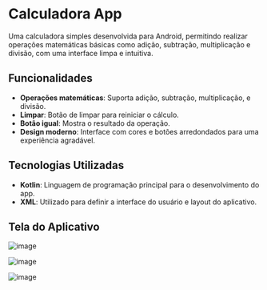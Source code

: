 # Calculadora App

Uma calculadora simples desenvolvida para Android, permitindo realizar operações matemáticas básicas como adição, subtração, multiplicação e divisão, com uma interface limpa e intuitiva.

## Funcionalidades

- **Operações matemáticas**: Suporta adição, subtração, multiplicação, e divisão.
- **Limpar**: Botão de limpar para reiniciar o cálculo.
- **Botão igual**: Mostra o resultado da operação.
- **Design moderno**: Interface com cores e botões arredondados para uma experiência agradável.

## Tecnologias Utilizadas

- **Kotlin**: Linguagem de programação principal para o desenvolvimento do app.
- **XML**: Utilizado para definir a interface do usuário e layout do aplicativo.

## Tela do Aplicativo
![image](https://github.com/user-attachments/assets/e09efbd1-28a3-44a9-8786-413a536f69f9)

![image](https://github.com/user-attachments/assets/8edd5d11-5c8b-4481-9716-f4597bc161ad)

![image](https://github.com/user-attachments/assets/b6578061-58ac-4022-a574-41b11ebda52a)

